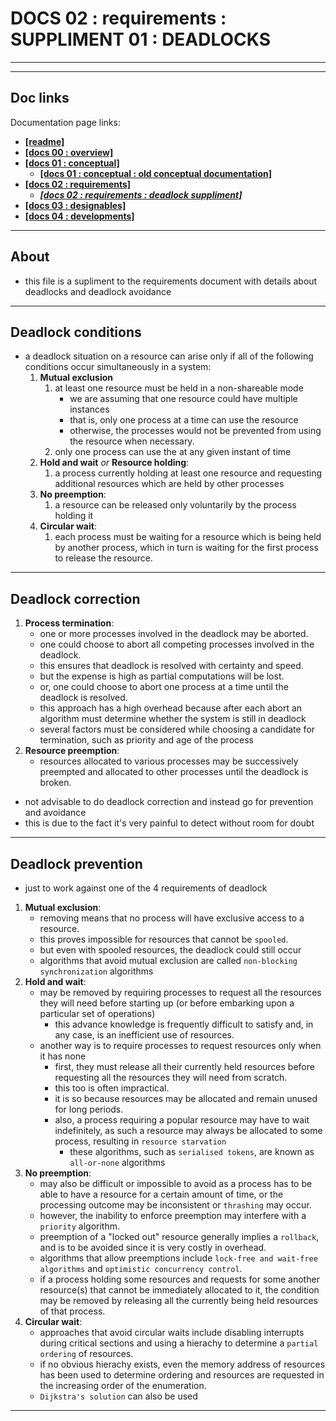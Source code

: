 # DOCS 02 : requirements : SUPPLIMENT 01 : DEADLOCKS

---
---

## Doc links

Documentation page links:
* [**[readme]**](./readme.md#doc-links)
* [**[docs 00 : overview]**](./docs_00_overview.md#doc-links)
* [**[docs 01 : conceptual]**](./docs_01_conceptual.md#doc-links)
    * [**[docs 01 : conceptual : old conceptual documentation]**](./docs_01_conceptual_suppliment_01.md#doc-links)
* [**[docs 02 : requirements]**](./docs_02_requirements.md#doc-links)
    * [***[docs 02 : requirements : deadlock suppliment]***](./docs_02_requirements_suppliment_01.md#doc-links)
* [**[docs 03 : designables]**](./docs_03_designables.md#doc-links)
* [**[docs 04 : developments]**](./docs_04_developments.md#doc-links)

---

## About

* this file is a supliment to the requirements document with details about deadlocks and deadlock avoidance

---

## Deadlock conditions

* a deadlock situation on a resource can arise only if all of the following conditions occur simultaneously in a system:
    1. **Mutual exclusion**
        1. at least one resource must be held in a non-shareable mode
            * we are assuming that one resource could have multiple instances
            * that is, only one process at a time can use the resource
            * otherwise, the processes would not be prevented from using the resource when necessary.
        2. only one process can use the at any given instant of time
    2. **Hold and wait** *or* **Resource holding**:
        1. a process currently holding at least one resource and requesting additional resources which are held by other processes
    3. **No preemption**:
        1. a resource can be released only voluntarily by the process holding it
    4. **Circular wait**:
        1. each process must be waiting for a resource which is being held by another process, which in turn is waiting for the first process to release the resource.

---

## Deadlock correction

1. **Process termination**:
    * one or more processes involved in the deadlock may be aborted.
    * one could choose to abort all competing processes involved in the deadlock.
    * this ensures that deadlock is resolved with certainty and speed.
    * but the expense is high as partial computations will be lost.
    * or, one could choose to abort one process at a time until the deadlock is resolved.
    * this approach has a high overhead because after each abort an algorithm must determine whether the system is still in deadlock
    * several factors must be considered while choosing a candidate for termination, such as priority and age of the process
2. **Resource preemption**:
    * resources allocated to various processes may be successively preempted and allocated to other processes until the deadlock is broken.

* not advisable to do deadlock correction and instead go for prevention and avoidance
* this is due to the fact it's very painful to detect without room for doubt

---

## Deadlock prevention

* just to work against one of the 4 requirements of deadlock

1. **Mutual exclusion**:
    * removing means that no process will have exclusive access to a resource.
    * this proves impossible for resources that cannot be `spooled`.
    * but even with spooled resources, the deadlock could still occur
    * algorithms that avoid mutual exclusion are called `non-blocking synchronization` algorithms
2. **Hold and wait**: 
    * may be removed by requiring processes to request all the resources they will need before starting up (or before embarking upon a particular set of operations)
        * this advance knowledge is frequently difficult to satisfy and, in any case, is an inefficient use of resources.
    * another way is to require processes to request resources only when it has none
        * first, they must release all their currently held resources before requesting all the resources they will need from scratch.
        * this too is often impractical.
        * it is so because resources may be allocated and remain unused for long periods.
        * also, a process requiring a popular resource may have to wait indefinitely, as such a resource may always be allocated to some process, resulting in `resource starvation`
            * these algorithms, such as `serialised tokens`, are known as `all-or-none` algorithms
3. **No preemption**: 
    * may also be difficult or impossible to avoid as a process has to be able to have a resource for a certain amount of time, or the processing outcome may be inconsistent or `thrashing` may occur.
    * however, the inability to enforce preemption may interfere with a `priority` algorithm.
    * preemption of a "locked out" resource generally implies a `rollback`, and is to be avoided since it is very costly in overhead.
    * algorithms that allow preemptions include `lock-free and wait-free algorithms` and `optimistic concurrency control`.
    * if a process holding some resources and requests for some another resource(s) that cannot be immediately allocated to it, the condition may be removed by releasing all the currently being held resources of that process.
4. **Circular wait**: 
    * approaches that avoid circular waits include disabling interrupts during critical sections and using a hierachy to determine a `partial ordering` of resources.
    * if no obvious hierachy exists, even the memory address of resources has been used to determine ordering and resources are requested in the increasing order of the enumeration.
    * `Dijkstra's solution` can also be used


---
